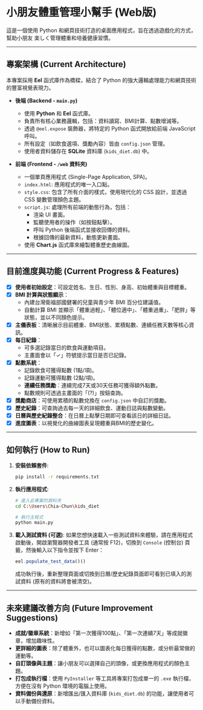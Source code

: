# 小朋友體重管理小幫手 (Web版)

這是一個使用 Python 和網頁技術打造的桌面應用程式，旨在透過遊戲化的方式，幫助小朋友 楽しく管理體重和培養健康習慣。

---

## 專案架構 (Current Architecture)

本專案採用 **Eel** 函式庫作為橋樑，結合了 Python 的強大邏輯處理能力和網頁技術的豐富視覺表現力。

- **後端 (Backend - `main.py`)**
  - 使用 **Python** 和 **Eel** 函式庫。
  - 負責所有核心業務邏輯，包括：資料讀寫、BMI計算、點數增減等。
  - 透過 `@eel.expose` 裝飾器，將特定的 Python 函式開放給前端 JavaScript 呼叫。
  - 所有設定（如飲食選項、獎勵內容）皆由 `config.json` 管理。
  - 使用者資料儲存在 **SQLite** 資料庫 (`kids_diet.db`) 中。

- **前端 (Frontend - `/web` 資料夾)**
  - 一個單頁應用程式 (Single-Page Application, SPA)。
  - `index.html`: 應用程式的唯一入口點。
  - `style.css`: 包含了所有介面的樣式，使用現代化的 CSS 設計，並透過 CSS 變數管理顏色主題。
  - `script.js`: 處理所有前端的動態行為，包括：
    - 渲染 UI 畫面。
    - 監聽使用者的操作（如按鈕點擊）。
    - 呼叫 Python 後端函式並接收回傳的資料。
    - 根據回傳的最新資料，動態更新畫面。
  - 使用 **Chart.js** 函式庫來繪製體重歷史曲線圖。

---

## 目前進度與功能 (Current Progress & Features)

- [x] **使用者初始設定**：可設定姓名、生日、性別、身高、初始體重與目標體重。
- [x] **BMI 計算與狀態顯示**：
  - 內建台灣衛福部國健署的兒童與青少年 BMI 百分位建議值。
  - 自動計算 BMI 並顯示「體重過輕」、「體位適中」、「體重過重」、「肥胖」等狀態，並以不同顏色提示。
- [x] **主儀表板**：清晰展示目前體重、BMI狀態、累積點數、連續任務天數等核心資訊。
- [x] **每日紀錄**：
  - 可多選記錄當日的飲食與運動項目。
  - 主畫面會以「✓」符號提示當日是否已記錄。
- [x] **點數系統**：
  - 記錄飲食可獲得點數 (1點/項)。
  - 記錄運動可獲得點數 (2點/項)。
  - **連續任務獎勵**：連續完成7天或30天任務可獲得額外點數。
  - 點數規則可透過主畫面的「(?)」按鈕查詢。
- [x] **獎勵商店**：可使用累積的點數兌換在 `config.json` 中自訂的獎勵。
- [x] **歷史紀錄**：可查詢過去每一天的詳細飲食、運動日誌與點數變動。
- [x] **日曆與歷史紀錄整合**：在日曆上點擊日期即可查看該日的詳細日誌。
- [x] **進度圖表**：以視覺化的曲線圖表呈現體重與BMI的歷史變化。

---

## 如何執行 (How to Run)

1.  **安裝依賴套件**:
    ```bash
    pip install -r requirements.txt
    ```

2.  **執行應用程式**:
    ```bash
    # 進入此專案的資料夾
    cd C:\Users\Chia-Chun\kids_diet

    # 執行主程式
    python main.py
    ```

3.  **載入測試資料 (可選)**:
    如果您想快速載入一些測試資料來體驗，請在應用程式啟動後，開啟瀏覽器開發者工具 (通常按 F12)，切換到 `Console` (控制台) 頁籤，然後輸入以下指令並按下 Enter：
    ```javascript
    eel.populate_test_data()()
    ```
    成功執行後，重新整理頁面或切換到日曆/歷史紀錄頁面即可看到已填入的測試資料 (原有的資料將會被清空)。

---

## 未來建議改善方向 (Future Improvement Suggestions)

- **成就/徽章系統**：新增如「第一次獲得100點」、「第一次連續7天」等成就徽章，增加趣味性。
- **更詳細的圖表**：除了體重外，也可以圖表化每日獲得的點數，或分析最常做的運動等。
- **自訂頭像與主題**：讓小朋友可以選擇自己的頭像，或更換應用程式的顏色主題。
- **打包成執行檔**：使用 `PyInstaller` 等工具將專案打包成單一的 `.exe` 執行檔，方便在沒有 Python 環境的電腦上使用。
- **資料備份與還原**：新增匯出/匯入資料庫 (`kids_diet.db`) 的功能，讓使用者可以手動備份資料。
